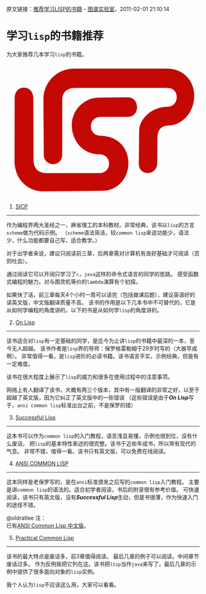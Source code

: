 原文链接：[推荐学习LISP的书籍](http://blog.sina.com.cn/s/blog_72d43af30100pg5t.html) - [图谱实验室](http://blog.sina.com.cn/tupulab)，2011-02-01 21:10:14

学习`lisp`的书籍推荐
=====================

为大家推荐几本学习`lisp`的书籍。

![lisp](lisp.png)

1. [SICP](http://book.douban.com/subject/1148282/)
-----------------------------

作为编程界两大圣经之一，麻省理工的本科教材。非常经典，该书以`lisp`的方言`scheme`做为代码示例。
（`scheme`语法简洁，较`common lisp`来说功能少，语法少，什么功能都要自己写，适合教学。）

对于出学者来说，建议只阅读前三章，后两章需对计算机有良好基础才可阅读（否则吐血）。

通过阅读它可以开阔只学习了`c`，`java`这样的命令式语言的同学的思路。
感受函数式编程的魅力。对与图灵机等价的`lambda`演算有个初探。

如果快了话，前三章每天4个小时一周可以读完（包括做课后题），建议英语好的读英文版，中文版翻译质量不高。
该书的作用是以下几本书中不可替代的，它是从如何学编程的角度讲的，以下的书是从如何学`lisp`的角度讲的。

2. [On Lisp](http://book.douban.com/subject/1432683/)
-----------------------------

该书适合对`lisp`有一定基础的同学，是迄今为止讲`lisp`的书籍中最深的一本，至今无人超越。
该书作者是`lisp`界的导师：保罗格雷勒姆于29岁时写的（大器早成啊）。
非常值得一看，是`lisp`进阶的必读书籍。该书语言平实，示例经典，但是有一定难度。

该书在很大程度上展示了`lisp`的威力和很多在使用过程中的注意事项。

网络上有人翻译了该书，大概有两三个版本，其中有一版翻译的非常之好，以至于超越了英文版，因为它纠正了英文版中的一些错误
（这些错误是由于***On Lisp***写于，`ansi common lisp`标准出台之前，不是保罗的错）

3. [Successful Lisp](http://book.douban.com/subject/1456905/)
-----------------------------

这本书可以作为`common lisp`的入门教程，语言浅显易懂，示例也很到位，没有什么废话。
把`lisp`的基本特性表述的很完整。该书于近些年成书，所以带有现代的气息。
非常不错，值得一看。该书只有英文版，可以免费在线阅读。

4. [ANSI COMMON LISP](http://book.douban.com/subject/1456906/)
-----------------------------

这本同样是老保罗写的，是在`ansi`标准颁发之后写的`common lisp`入门教程。
主要是讲`common lisp`的语法的。适合初学者阅读，书后的附录很有参考价值。
可快速阅读，该书只有英文版，没有***Successful Lisp***生动，但是书很薄，作为快速入门的途径不错。

@oldratlee 注：   
已有[ANSI Common Lisp 中文版](http://acl.readthedocs.org/en/latest/zhCN/index.html)。

5. [Practical Common Lisp](http://book.douban.com/subject/10419466/)
-----------------------------

该书的最大特点是废话多，前3章值得阅读。
最后几章的例子可以阅读。中间章节废话过多。
作为反例我把它列在这。该书把`lisp`当作`java`来写了，最后几章的示例中提供了很多面向对象的`lisp`实例。

我个人认为`lisp`不应该这么用，大家可以看看。
